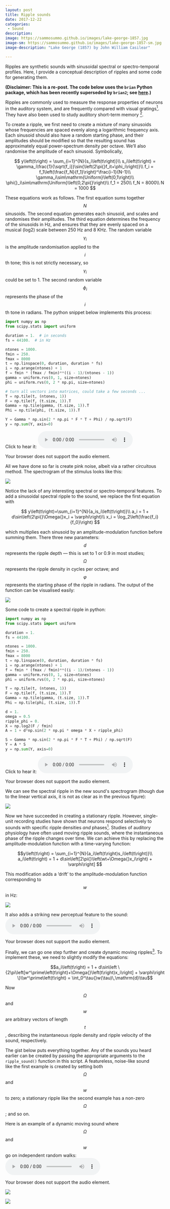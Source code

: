 ```yaml
---
layout: post
title: Ripple sounds
date: 2017-12-22
categories:
 - Sound
description:
image: https://sammosummo.github.io/images/lake-george-1857.jpg
image-sm: https://sammosummo.github.io/images/lake-george-1857-sm.jpg
image-description: "Lake George (1857) by John William Casilear"

---
```


Ripples are synthetic sounds with sinusoidal spectral or spectro-temporal profiles. Here, I provide a conceptual description of ripples and some code for generating them.

**(Disclaimer: This is a re-post. The code below uses the `brian` Python package, which has been recently superseded by `brian2`; see [here](http://briansimulator.org).)**

Ripples are commonly used to measure the response properties of neurons in the auditory system, and are frequently compared with visual gratings[<sup>1</sup>]. They have also been used to study auditory short-term memory [<sup>2</sup>].

[<sup>1</sup>]: https://doi.org/10.1016/S1364-6613(00)01704-6 "Shamma, S. (2001). On the role of space and time in auditory processing. Trends in Cognitive Sciences, 5(8), 340–348."

[<sup>2</sup>]: https://doi.org/10.1371/journal.pbio.0050056 "Visscher, K. M., Kaplan, E., Kahana, M. J., & Sekuler, R. (2007). Auditory short-term memory behaves like visual short-term memory. PLoS Biology, 5(3), e56."


To create a ripple, we first need to create a mixture of many sinusoids whose frequencies are spaced evenly along a logarithmic frequency axis. Each sinusoid should also have a random starting phase, and their amplitudes should be modified so that the resulting sound has approximately equal power-spectrum density per octave. We’ll also randomise the amplitude of each sinusoid. Symbolically,

$$
y\left(t\right) = \sum_{i=1}^{N}{s_i\left(t\right)}\\
s_i\left(t\right) = \gamma_i\frac{1}{\sqrt{f_i}}\sin{\left(2\pi{}f_it+\phi_i\right)}\\
f_i = f_1\left(\frac{f_N}{f_1}\right)^\frac{i-1}{N-1}\\
\gamma_i\sim\mathrm{Uniform}\left(0,1\right)\\
\phi{}_i\sim\mathrm{Uniform}\left(0,2\pi{}\right)\\
f_1 = 250\\
f_N = 8000\\
N = 1000
$$

These equations work as follows. The first equation sums together $$N$$ sinusoids. The second equation generates each sinusoid, and scales and randomises their amplitudes. The third equation determines the frequency of the sinusoids in Hz, and ensures that they are evenly spaced on a musical (log2) scale between 250 Hz and 8 KHz. The random variable $$\gamma_i$$ is the amplitude randomisation applied to the $$i$$th tone; this is not strictly necessary, so $$\gamma_i$$ could be set to 1. The second random variable $$\phi_i$$ represents the phase of the $$i$$th tone in radians. The python snippet below implements this process:

~~~ python
import numpy as np
from scipy.stats import uniform

duration = 1.  # in seconds
fs = 44100.  # in Hz

ntones = 1000.
fmin = 250.
fmax = 8000
t = np.linspace(0, duration, duration * fs)
i = np.arange(ntones) + 1
f = fmin * (fmax / fmin)**((i - 1)/(ntones - 1))
gamma = uniform.rvs(0, 1, size=ntones)
phi = uniform.rvs(0, 2 * np.pi, size=ntones)

# turn all vectors into matrices, could take a few seconds ...
T = np.tile(t, (ntones, 1))
F = np.tile(f, (t.size, 1)).T
Gamma = np.tile(gamma, (t.size, 1)).T
Phi = np.tile(phi, (t.size, 1)).T

Y = Gamma * np.sin(2 * np.pi * F * T + Phi) / np.sqrt(F)
y = np.sum(Y, axis=0)
~~~

Click to hear it: <audio controls="controls"><source type="audio/wav" src="https://sammosummo.github.io/sounds/ripple_1.wav"></source><p>Your browser does not support the audio element.</p></audio>

All we have done so far is create pink noise, albeit via a rather circuitous method. The spectrogram of the stimulus looks like this:

![](https://sammosummo.github.io/images/ripple_1_specgram.png)

Notice the lack of any interesting spectral or spectro-temporal features. To add a sinusoidal spectral ripple to the sound, we replace the first equation with

$$
y\left(t\right)=\sum_{i=1}^{N}{a_is_i\left(t\right)}\\
a_i = 1 + d\sin\left(2\pi{}\Omega{}x_i + \varphi\right)\\
x_i = \log_2\left(\frac{f_i}{f_0}\right)
$$

which multiplies each sinusoid by an amplitude-modulation function before summing them. There three new parameters: $$d$$ represents the ripple depth — this is set to 1 or 0.9 in most studies; $$\Omega$$ represents the ripple density in cycles per octave; and $$\varphi$$ represents the starting phase of the ripple in radians. The output of the function can be visualised easily:

![](https://sammosummo.github.io/images/ripple_2_env.png)

Some code to create a spectral ripple in python:

~~~python
import numpy as np
from scipy.stats import uniform

duration = 1.
fs = 44100.

ntones = 1000.
fmin = 250.
fmax = 8000
t = np.linspace(0, duration, duration * fs)
i = np.arange(ntones) + 1
f = fmin * (fmax / fmin)**((i - 1)/(ntones - 1))
gamma = uniform.rvs(0, 1, size=ntones)
phi = uniform.rvs(0, 2 * np.pi, size=ntones)

T = np.tile(t, (ntones, 1))
F = np.tile(f, (t.size, 1)).T
Gamma = np.tile(gamma, (t.size, 1)).T
Phi = np.tile(phi, (t.size, 1)).T

d = 1.
omega = 0.5
ripple_phi = 0.
X = np.log2(F / fmin)
A = 1 + d*np.sin(2 * np.pi * omega * X + ripple_phi)

S = Gamma * np.sin(2 * np.pi * F * T + Phi) / np.sqrt(F)
Y = A * S
y = np.sum(Y, axis=0)
~~~

Click to hear it: <audio controls="controls"><source type="audio/wav" src="https://sammosummo.github.io/sounds/ripple_2.wav"></source><p>Your browser does not support the audio element.</p></audio>

We can see the spectral ripple in the new sound's spectrogram (though due to the linear vertical axis, it is not as clear as in the previous figure):

![](https://sammosummo.github.io/images/ripple_2_specgram.png)

Now we have succeeded in creating a stationary ripple. However, single-unit recording studies have shown that neurons respond selectively to sounds with specific ripple densities <em>and</em> phases[<sup>1</sup>]. Studies of auditory physiology have often used moving ripple sounds, where the instantaneous phase of the ripple changes over time. We can achieve this by replacing the amplitude-modulation function with a time-varying function:

$$y\left(t\right) = \sum_{i=1}^{N}{a_i\left(t\right)s_i\left(t\right)}\\
a_i\left(t\right) = 1 + d\sin\left[2\pi{}\left(wt+\Omega{}x_i\right) + \varphi\right]
$$

This modification adds a ‘drift’ to the amplitude-modulation function corresponding to $$w$$ in Hz:

![](https://sammosummo.github.io/images/ripple_3_env.png)

It also adds a striking new perceptual feature to the sound: <audio controls="controls"><source type="audio/wav" src="https://sammosummo.github.io/sounds/ripple_3.wav"></source><p>Your browser does not support the audio element.</p></audio>

Finally, we can go one step further and create dynamic moving ripples[<sup>3</sup>]. To implement these, we need to slightly modify the equations:

[<sup>3</sup>]: https://www.ncbi.nlm.nih.gov/pubmed/12019330 "Escabi, M. E. & Schreiner, C. E. (2002). Nonlinear spectrotemporal sound analysis by neurons in the auditory midbrain. The Journal of Neuroscience, 22(10), 4114–4131."

$$a_i\left(t\right) = 1 + d\sin\left \{2\pi\left[w^\prime\left(t\right)+\Omega{}\left(t\right)x_i\right] + \varphi\right \}\\w^\prime\left(t\right) = \int_0^\tau{}w(\tau)\,\mathrm{d}\tau$$

Now $$\Omega$$ and $$w$$ are arbitrary vectors of length $$t$$, describing the instantaneous ripple density and ripple velocity of the sound, respectively.

The gist below puts everything together. Any of the sounds you heard earlier can be created by passing the appropriate arguments to the `ripple_sound()` function in this script. A featureless, noise-like sound like the first example is created by setting both $$\Omega$$ and $$w$$ to zero; a stationary ripple like the second example has a non-zero $$\Omega$$; and so on.

<script src="https://gist.github.com/sammosummo/9b0983f4f598c9f9372e0c2e8ff4c79b.js"></script>

Here is an example of a dynamic moving sound where $$\Omega$$ and $$w$$ go on independent random walks: <audio controls="controls"><source type="audio/wav" src="https://sammosummo.github.io/sounds/ripple_4.wav"></source><p>Your browser does not support the audio element.</p></audio>

![](https://sammosummo.github.io/images/ripple_4_env.png)

![](https://sammosummo.github.io/images/ripple_4_specgram.png)